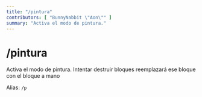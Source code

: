 ```yaml
---
title: "/pintura"
contributors: [ "BunnyNabbit \"Aon\"" ]
summary: "Activa el modo de pintura."
---
```


# /pintura

Activa el modo de pintura. Intentar destruir bloques reemplazará ese bloque con el bloque a mano

Alias: `/p`
